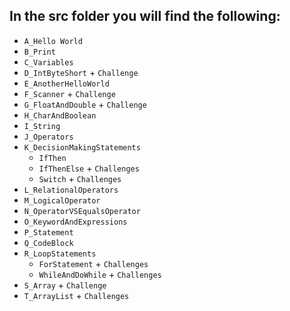 ## In the src folder you will find the following:
- `A_Hello World`
- `B_Print`
- `C_Variables`
- `D_IntByteShort` + `Challenge`
- `E_AnotherHelloWorld`
- `F_Scanner` + `Challenge`
- `G_FloatAndDouble` + `Challenge`
- `H_CharAndBoolean`
- `I_String`
- `J_Operators`
- `K_DecisionMakingStatements`  
    - `IfThen`
    - `IfThenElse` + `Challenges`  
    - `Switch` + `Challenges`
- `L_RelationalOperators`
- `M_LogicalOperator`
- `N_OperatorVSEqualsOperator`
- `O_KeywordAndExpressions`
- `P_Statement`
- `Q_CodeBlock`
- `R_LoopStatements`  
    - `ForStatement` + `Challenges`
    - `WhileAndDoWhile` + `Challenges`
- `S_Array` + `Challenge`
- `T_ArrayList` + `Challenges`